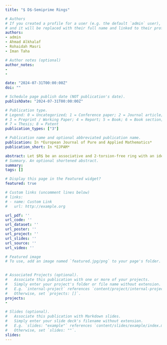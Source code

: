 ```yaml
---
title: "$ D$-Semiprime Rings"

# Authors
# If you created a profile for a user (e.g. the default `admin` user), write the username (folder name) here 
# and it will be replaced with their full name and linked to their profile.
authors:
- admin
- Ahmad Alkhalaf
- Rohaidah Masri
- Iman Taha

# Author notes (optional)
author_notes:
- 
- 

date: "2024-07-31T00:00:00Z"
doi: ""

# Schedule page publish date (NOT publication's date).
publishDate: "2024-07-31T00:00:00Z"

# Publication type.
# Legend: 0 = Uncategorized; 1 = Conference paper; 2 = Journal article;
# 3 = Preprint / Working Paper; 4 = Report; 5 = Book; 6 = Book section;
# 7 = Thesis; 8 = Patent
publication_types: ["3"]

# Publication name and optional abbreviated publication name.
publication: In *European Journal of Pure and Applied Mathematics*
publication_short: In *EJPAM*

abstract: Let $R$ be an associative and 2-torsion-free ring with an identity. in this work, we will generalize the results of differentially prime rings in [18] by applying the hypotheses in a differentially semiprime rings. In particular, we have proved that if $R$ is a $ D$-semiprime ring, then either $R$ is a commutative ring or $D$ is a semiprime ring.
# Summary. An optional shortened abstract.
summary: 
tags: []

# Display this page in the Featured widget?
featured: true

# Custom links (uncomment lines below)
# links:
# - name: Custom Link
#   url: http://example.org

url_pdf: ''
url_code: ''
url_dataset: ''
url_poster: ''
url_project: ''
url_slides: ''
url_source: ''
url_video: ''

# Featured image
# To use, add an image named `featured.jpg/png` to your page's folder. 

 
# Associated Projects (optional).
#   Associate this publication with one or more of your projects.
#   Simply enter your project's folder or file name without extension.
#   E.g. `internal-project` references `content/project/internal-project/index.md`.
#   Otherwise, set `projects: []`.
projects:
- 

# Slides (optional).
#   Associate this publication with Markdown slides.
#   Simply enter your slide deck's filename without extension.
#   E.g. `slides: "example"` references `content/slides/example/index.md`.
#   Otherwise, set `slides: ""`.
slides: 
---
```




